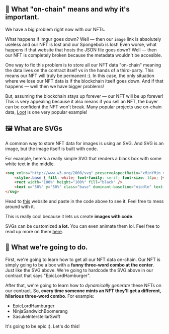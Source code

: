 🔗 What "on-chain" means and why it's important.
-------------------

We have a big problem right now with our NFTs.

What happens if imgur goes down? Well — then our `image` link is absolutely useless and our NFT is lost and our Spongebob is lost! Even worse, what happens if that website that hosts the JSON file goes down? Well — then our NFT is completely broken because the metadata wouldn't be accesible.

One way to fix this problem is to store all our NFT data "on-chain" meaning the data lives on the contract itself vs in the hands of a third-party. This means our NFT will truly be permanent :). In this case, the only situation where we lose our NFT data is if the blockchain itself goes down. And if that happens — well then we have bigger problems!

But, assuming the blockchain stays up forever — our NFT will be up forever! This is very appealing because it also means if you sell an NFT, the buyer can be confident the NFT won't break. Many popular projects use on-chain data, [Loot](https://techcrunch.com/2021/09/03/loot-games-the-crypto-world/) is one very popular example!

 🖼  What are SVGs
-------------------

A common way to store NFT data for images is using an SVG. And SVG is an image, but the image itself is built with code.

For example, here's a really simple SVG that renders a black box with some white text in the middle.

```html
<svg xmlns="http://www.w3.org/2000/svg" preserveAspectRatio="xMinYMin meet" viewBox="0 0 350 350">
    <style>.base { fill: white; font-family: serif; font-size: 14px; }</style>
    <rect width="100%" height="100%" fill="black" />
    <text x="50%" y="50%" class="base" dominant-baseline="middle" text-anchor="middle">EpicLordHamburger</text>
</svg>
```

Head to [this](https://www.svgviewer.dev/) website and paste in the code above to see it. Feel free to mess around with it.

This is really cool because it lets us create **images with code**.

SVGs can be customized **a lot.** You can even animate them lol. Feel free to read up more on them [here](https://developer.mozilla.org/en-US/docs/Web/SVG/Tutorial).

🤘 What we're going to do.
-------------------

First, we're going to learn how to get all our NFT data on-chain. Our NFT is simply going to be a box with a **funny three-word combo at the center**. Just like the SVG above. We're going to hardcode the SVG above in our contract that says "EpicLordHamburger".

After that, we're going to learn how to *dynamically generate* these NFTs on our contract. So, **every time someone mints an NFT they'll get a different, hilarious three-word combo**. For example:

- EpicLordHamburger
- NinjaSandwichBoomerang
- SasukeInterstellarSwift

It's going to be epic :). Let's do this!